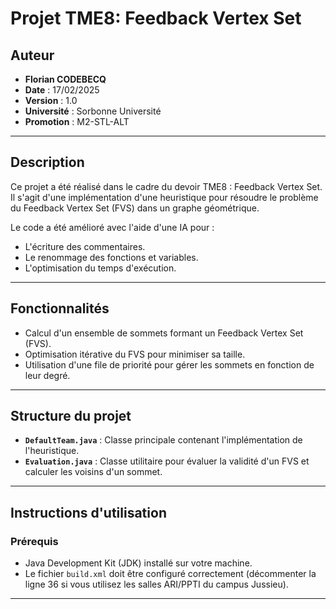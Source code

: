 # Projet TME8: Feedback Vertex Set

## Auteur
- **Florian CODEBECQ**
- **Date** : 17/02/2025
- **Version** : 1.0
- **Université** : Sorbonne Université
- **Promotion** : M2-STL-ALT

---

## Description
Ce projet a été réalisé dans le cadre du devoir TME8 : Feedback Vertex Set. Il s'agit d'une implémentation d'une heuristique pour résoudre le problème du Feedback Vertex Set (FVS) dans un graphe géométrique.

Le code a été amélioré avec l'aide d'une IA pour :
- L'écriture des commentaires.
- Le renommage des fonctions et variables.
- L'optimisation du temps d'exécution.

---

## Fonctionnalités
- Calcul d'un ensemble de sommets formant un Feedback Vertex Set (FVS).
- Optimisation itérative du FVS pour minimiser sa taille.
- Utilisation d'une file de priorité pour gérer les sommets en fonction de leur degré.

---

## Structure du projet
- **`DefaultTeam.java`** : Classe principale contenant l'implémentation de l'heuristique.
- **`Evaluation.java`** : Classe utilitaire pour évaluer la validité d'un FVS et calculer les voisins d'un sommet.

---

## Instructions d'utilisation

### Prérequis
- Java Development Kit (JDK) installé sur votre machine.
- Le fichier `build.xml` doit être configuré correctement (décommenter la ligne 36 si vous utilisez les salles ARI/PPTI du campus Jussieu).

---
